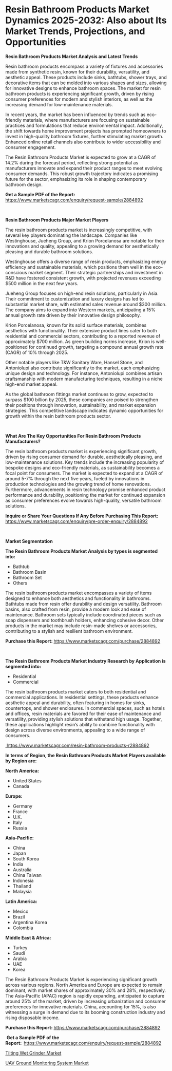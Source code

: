 <p><h1>Resin Bathroom Products Market Dynamics 2025-2032: Also about Its Market Trends, Projections, and Opportunities</h1></p><p><strong>Resin Bathroom Products Market Analysis and Latest Trends</strong></p>
<p><p>Resin bathroom products encompass a variety of fixtures and accessories made from synthetic resin, known for their durability, versatility, and aesthetic appeal. These products include sinks, bathtubs, shower trays, and decorative items that can be molded into various shapes and sizes, allowing for innovative designs to enhance bathroom spaces. The market for resin bathroom products is experiencing significant growth, driven by rising consumer preferences for modern and stylish interiors, as well as the increasing demand for low-maintenance materials.</p><p>In recent years, the market has been influenced by trends such as eco-friendly materials, where manufacturers are focusing on sustainable practices and formulations that reduce environmental impact. Additionally, the shift towards home improvement projects has prompted homeowners to invest in high-quality bathroom fixtures, further stimulating market growth. Enhanced online retail channels also contribute to wider accessibility and consumer engagement.</p><p>The Resin Bathroom Products Market is expected to grow at a CAGR of 14.2% during the forecast period, reflecting strong potential as manufacturers innovate and expand their product ranges to meet evolving consumer demands. This robust growth trajectory indicates a promising future for the sector, emphasizing its role in shaping contemporary bathroom design.</p></p>
<p><strong>Get a Sample PDF of the Report:&nbsp;</strong> <a href="https://www.marketscagr.com/enquiry/request-sample/2884892?utm_campaign=2012&utm_medium=2&utm_source=Github&utm_content=ia&utm_term=13032025&utm_id=resin-bathroom-products">https://www.marketscagr.com/enquiry/request-sample/2884892</a></p>
<p>&nbsp;</p>
<p><strong>Resin Bathroom Products Major Market Players</strong></p>
<p><p>The resin bathroom products market is increasingly competitive, with several key players dominating the landscape. Companies like Westinghouse, Jueheng Group, and Krion Porcelanosa are notable for their innovations and quality, appealing to a growing demand for aesthetically pleasing and durable bathroom solutions.</p><p>Westinghouse offers a diverse range of resin products, emphasizing energy efficiency and sustainable materials, which positions them well in the eco-conscious market segment. Their strategic partnerships and investment in R&D have fostered consistent growth, with projected revenues exceeding $500 million in the next few years.</p><p>Jueheng Group focuses on high-end resin solutions, particularly in Asia. Their commitment to customization and luxury designs has led to substantial market share, with estimated sales revenue around $300 million. The company aims to expand into Western markets, anticipating a 15% annual growth rate driven by their innovative design philosophy.</p><p>Krion Porcelanosa, known for its solid surface materials, combines aesthetics with functionality. Their extensive product lines cater to both residential and commercial sectors, contributing to a reported revenue of approximately $700 million. As green building norms increase, Krion is well-positioned for continued growth, targeting a compound annual growth rate (CAGR) of 10% through 2025.</p><p>Other notable players like T&W Sanitary Ware, Hansel Stone, and Antoniolupi also contribute significantly to the market, each emphasizing unique design and technology. For instance, Antoniolupi combines artisan craftsmanship with modern manufacturing techniques, resulting in a niche high-end market appeal.</p><p>As the global bathroom fittings market continues to grow, expected to surpass $100 billion by 2025, these companies are poised to strengthen their positions through innovation, sustainability, and market expansion strategies. This competitive landscape indicates dynamic opportunities for growth within the resin bathroom products sector.</p></p>
<p>&nbsp;</p>
<p><strong>What Are The Key Opportunities For Resin Bathroom Products Manufacturers?</strong></p>
<p><p>The resin bathroom products market is experiencing significant growth, driven by rising consumer demand for durable, aesthetically pleasing, and low-maintenance solutions. Key trends include the increasing popularity of bespoke designs and eco-friendly materials, as sustainability becomes a focal point for consumers. The market is expected to expand at a CAGR of around 5-7% through the next five years, fueled by innovations in production technologies and the growing trend of home renovations. Furthermore, advancements in resin technology promise enhanced product performance and durability, positioning the market for continued expansion as consumer preferences evolve towards high-quality, versatile bathroom solutions.</p></p>
<p><strong>Inquire or Share Your Questions If Any Before Purchasing This Report:</strong> <a href="https://www.marketscagr.com/enquiry/pre-order-enquiry/2884892?utm_campaign=2012&utm_medium=2&utm_source=Github&utm_content=ia&utm_term=13032025&utm_id=resin-bathroom-products">https://www.marketscagr.com/enquiry/pre-order-enquiry/2884892</a></p>
<p>&nbsp;</p>
<p><strong>Market Segmentation</strong></p>
<p><strong>The Resin Bathroom Products Market Analysis by types is segmented into:</strong></p>
<p><ul><li>Bathtub</li><li>Bathroom Basin</li><li>Bathroom Set</li><li>Others</li></ul></p>
<p><p>The resin bathroom products market encompasses a variety of items designed to enhance both aesthetics and functionality in bathrooms. Bathtubs made from resin offer durability and design versatility. Bathroom basins, also crafted from resin, provide a modern look and ease of maintenance. Bathroom sets typically include coordinated pieces such as soap dispensers and toothbrush holders, enhancing cohesive decor. Other products in the market may include resin-made shelves or accessories, contributing to a stylish and resilient bathroom environment.</p></p>
<p><strong>Purchase this Report:&nbsp;</strong><a href="https://www.marketscagr.com/purchase/2884892?utm_campaign=2012&utm_medium=2&utm_source=Github&utm_content=ia&utm_term=13032025&utm_id=resin-bathroom-products">https://www.marketscagr.com/purchase/2884892</a></p>
<p>&nbsp;</p>
<p><strong>The Resin Bathroom Products Market Industry Research by Application is segmented into:</strong></p>
<p><ul><li>Residential</li><li>Commercial</li></ul></p>
<p><p>The resin bathroom products market caters to both residential and commercial applications. In residential settings, these products enhance aesthetic appeal and durability, often featuring in homes for sinks, countertops, and shower enclosures. In commercial spaces, such as hotels and offices, resin materials are favored for their ease of maintenance and versatility, providing stylish solutions that withstand high usage. Together, these applications highlight resin’s ability to combine functionality with design across diverse environments, appealing to a wide range of consumers.</p></p>
<p><a href="https://www.marketscagr.com/resin-bathroom-products-r2884892?utm_campaign=2012&utm_medium=2&utm_source=Github&utm_content=ia&utm_term=13032025&utm_id=resin-bathroom-products">&nbsp;https://www.marketscagr.com/resin-bathroom-products-r2884892</a></p>
<p><strong>In terms of Region, the Resin Bathroom Products Market Players available by Region are:</strong></p>
<p>
    <p> <strong> North America: </strong>
        <ul>
            <li>United States</li>
            <li>Canada</li>
        </ul>
        </p> 
    <p> <strong> Europe: </strong>
        <ul>
            <li>Germany</li>
            <li>France</li>
            <li>U.K.</li>
            <li>Italy</li>
            <li>Russia</li>
        </ul>
        </p> 
    <p> <strong> Asia-Pacific: </strong>
        <ul>
            <li>China</li>
            <li>Japan</li>
            <li>South Korea</li>
            <li>India</li>
            <li>Australia</li>
            <li>China Taiwan</li>
            <li>Indonesia</li>
            <li>Thailand</li>
            <li>Malaysia</li>
        </ul>
        </p> 
    <p> <strong> Latin America: </strong>
        <ul>
            <li>Mexico</li>
            <li>Brazil</li>
            <li>Argentina Korea</li>
            <li>Colombia</li>
        </ul>
        </p> 
    <p> <strong> Middle East & Africa: </strong>
        <ul>
            <li>Turkey</li>
            <li>Saudi</li>
            <li>Arabia</li>
            <li>UAE</li>
            <li>Korea</li>
        </ul>
    </p>
    </p>
<p><p>The Resin Bathroom Products Market is experiencing significant growth across various regions. North America and Europe are expected to remain dominant, with market shares of approximately 30% and 28%, respectively. The Asia-Pacific (APAC) region is rapidly expanding, anticipated to capture around 25% of the market, driven by increasing urbanization and consumer preferences for innovative materials. China, accounting for 15%, is also witnessing a surge in demand due to its booming construction industry and rising disposable income.</p></p>
<p><strong>Purchase this Report: </strong><a href="https://www.marketscagr.com/purchase/2884892?utm_campaign=2012&utm_medium=2&utm_source=Github&utm_content=ia&utm_term=13032025&utm_id=resin-bathroom-products">https://www.marketscagr.com/purchase/2884892</a></p>
<p>&nbsp;<strong>Get a Sample PDF of the Report:&nbsp;&nbsp;</strong><a href="https://www.marketscagr.com/enquiry/request-sample/2884892?utm_campaign=2012&utm_medium=2&utm_source=Github&utm_content=ia&utm_term=13032025&utm_id=resin-bathroom-products">https://www.marketscagr.com/enquiry/request-sample/2884892</a></p>
<p><strong></strong></p>
<p><p><a href="https://github.com/sakourkishev/Market-Research-Report-List-1/blob/main/tilting-wet-grinder-market.md?utm_campaign=2012&utm_medium=2&utm_source=Github&utm_content=ia&utm_term=13032025&utm_id=resin-bathroom-products">Tilting Wet Grinder Market</a></p><p><a href="https://github.com/ChiragRP21/Market-Research-Report-List-7/blob/main/uav-ground-monitoring-system-market.md?utm_campaign=2012&utm_medium=2&utm_source=Github&utm_content=ia&utm_term=13032025&utm_id=resin-bathroom-products">UAV Ground Monitoring System Market</a></p></p>
